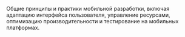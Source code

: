 Общие принципы и практики мобильной разработки, включая адаптацию интерфейса пользователя, управление ресурсами, оптимизацию производительности и тестирование на мобильных платформах.